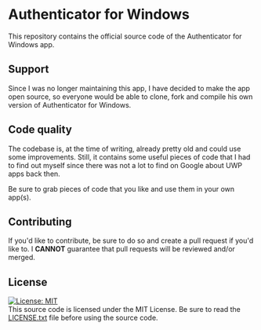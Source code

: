 # Authenticator for Windows
This repository contains the official source code of the Authenticator for Windows app.
## Support
Since I was no longer maintaining this app, I have decided to make the app open source, so everyone would be able to clone, fork and compile his own version of Authenticator for Windows.
## Code quality
The codebase is, at the time of writing, already pretty old and could use some improvements. Still, it contains some useful pieces of code that I had to find out myself since there was not a lot to find on Google about UWP apps back then.

Be sure to grab pieces of code that you like and use them in your own app(s).
## Contributing
If you'd like to contribute, be sure to do so and create a pull request if you'd like to. I **CANNOT** guarantee that pull requests will be reviewed and/or merged.
## License
[![License: MIT](https://img.shields.io/badge/License-MIT-yellow.svg)](https://opensource.org/licenses/MIT)  
This source code is licensed under the MIT License. Be sure to read the [LICENSE.txt](LICENSE.txt) file before using the source code.